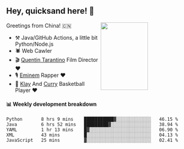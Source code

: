## Hey, quicksand here! 🏃
[<img align="right" width="50%" height='180' src="https://quicksandznzn.github.io/image/warriors.jpg">](https://github.com/quicksandznzn)
<!--
[<img align="right" width="50%" src="https://github-readme-stats.vercel.app/api?username=quicksandznzn&theme=dark&show_icons=true">](https://github.com/quicksandznzn)
-->


Greetings from China! 🇨🇳

- ⚒️ Java/GitHub Actions, a little bit Python/Node.js
- 🕷 Web Cawler
- 🎬 [Quentin Tarantino](https://www.instagram.com/tarantinoxx/) Film Director ❤️
- 🎙 [Eminem](https://www.instagram.com/eminem/) Rapper ❤️
- 🏀 [Klay](https://www.instagram.com/klaythompson/) And [Curry](https://www.instagram.com/stephencurry30/) Basketball Player ❤️


#### :bar_chart: Weekly development breakdown
<!--START_SECTION:waka-->
```text
Python       8 hrs 9 mins    ███████████▓░░░░░░░░░░░░░   46.15 % 
Java         6 hrs 52 mins   █████████▓░░░░░░░░░░░░░░░   38.94 % 
YAML         1 hr 13 mins    █▓░░░░░░░░░░░░░░░░░░░░░░░   06.90 % 
XML          43 mins         █░░░░░░░░░░░░░░░░░░░░░░░░   04.13 % 
JavaScript   25 mins         ▓░░░░░░░░░░░░░░░░░░░░░░░░   02.41 % 
```
<!--END_SECTION:waka-->
